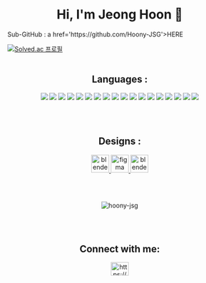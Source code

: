 <h1 align="center">Hi, I'm Jeong Hoon 🐻</h1>
Sub-GitHub : a href='https://github.com/Hoony-JSG'>HERE</a>

[![Solved.ac 프로필](http://mazassumnida.wtf/api/v2/generate_badge?boj=wjdgnsxhsl)](https://solved.ac/wjdgnsxhsl)
</br>
</br>

<h2 align="center">Languages :</h2>
<p align="center">
<a href="버튼을 눌렀을 때 이동할 링크" target="_blank"><img src="https://img.shields.io/badge/JavaScript-F7DF1E?style=for-the-badge&logo=javascript&logoColor=FFFFFF"/></a>
<a href="버튼을 눌렀을 때 이동할 링크" target="_blank"><img src="https://img.shields.io/badge/java-3776AB?style=for-the-badge&logo=java&logoColor=FFFFFF"/></a>
<a href="버튼을 눌렀을 때 이동할 링크" target="_blank"><img src="https://img.shields.io/badge/Three.js-000000?style=for-the-badge&logo=threedotjs&logoColor=FFFFFF"/></a>
<a href="버튼을 눌렀을 때 이동할 링크" target="_blank"><img src="https://img.shields.io/badge/CSS-1572B6?style=for-the-badge&logo=css3&logoColor=FFFFFF"/></a>
<a href="버튼을 눌렀을 때 이동할 링크" target="_blank"><img src="https://img.shields.io/badge/html5-E34F26?style=for-the-badge&logo=html5&logoColor=FFFFFF"/></a>
<a href="버튼을 눌렀을 때 이동할 링크" target="_blank"><img src="https://img.shields.io/badge/next.js-000000?style=for-the-badge&logo=nextdotjs&logoColor=FFFFFF"/></a>
<a href="버튼을 눌렀을 때 이동할 링크" target="_blank"><img src="https://img.shields.io/badge/node.js-339933?style=for-the-badge&logo=nodedotjs&logoColor=FFFFFF"/></a>
<a href="버튼을 눌렀을 때 이동할 링크" target="_blank"><img src="https://img.shields.io/badge/python-3776AB?style=for-the-badge&logo=python&logoColor=FFFFFF"/></a>
<a href="버튼을 눌렀을 때 이동할 링크" target="_blank"><img src="https://img.shields.io/badge/react-61DAFB?style=for-the-badge&logo=react&logoColor=ffffff"/></a>
<a href="버튼을 눌렀을 때 이동할 링크" target="_blank"><img src="https://img.shields.io/badge/reactnative-61DAFB?style=for-the-badge&logo=react&logoColor=ffffff"/></a>
<a href="버튼을 눌렀을 때 이동할 링크" target="_blank"><img src="https://img.shields.io/badge/tailwindcss-06B6D4?style=for-the-badge&logo=tailwindcss&logoColor=FFFFFF"/></a>
<a href="버튼을 눌렀을 때 이동할 링크" target="_blank"><img src="https://img.shields.io/badge/redux-764ABC?style=for-the-badge&logo=redux&logoColor=FFFFFF"/></a>
<a href="버튼을 눌렀을 때 이동할 링크" target="_blank"><img src="https://img.shields.io/badge/spring-6DB33F?style=for-the-badge&logo=spring&logoColor=FFFFFF"/></a>
<a href="버튼을 눌렀을 때 이동할 링크" target="_blank"><img src="https://img.shields.io/badge/springboot-6DB33F?style=for-the-badge&logo=springboot&logoColor=FFFFFF"/></a>
<a href="버튼을 눌렀을 때 이동할 링크" target="_blank"><img src="https://img.shields.io/badge/mysql-4479A1?style=for-the-badge&logo=mysql&logoColor=FFFFFF"/></a>
<a href="버튼을 눌렀을 때 이동할 링크" target="_blank"><img src="https://img.shields.io/badge/vue.js-4FC08D?style=for-the-badge&logo=vuedotjs&logoColor=FFFFFF"/></a>
<a href="버튼을 눌렀을 때 이동할 링크" target="_blank"><img src="https://img.shields.io/badge/typescript-3178C6?style=for-the-badge&logo=typescript&logoColor=FFFFFF"/></a>
<a href="버튼을 눌렀을 때 이동할 링크" target="_blank"><img src="https://img.shields.io/badge/expo-000020?style=for-the-badge&logo=expo&logoColor=FFFFFF"/></a>

</p>
<br/>
<br/>
<h2 align="center">Designs :</h2>
<p align="center">
<a href="https://www.blender.org/" target="_blank" rel="noreferrer"> <img src="https://download.blender.org/branding/community/blender_community_badge_white.svg" alt="blender" width="40" height="40"/> </a>
<a href="https://www.figma.com/" target="_blank" rel="noreferrer"> <img src="https://www.vectorlogo.zone/logos/figma/figma-icon.svg" alt="figma" width="40" height="40"/> </a>
<a href="https://www.sketchup.org/" target="_blank" rel="noreferrer"> <img src="https://user-images.githubusercontent.com/107928377/231944672-82ae7de8-b58c-41b2-a1fd-0f77c1b6e0ee.png" alt="blender" width="40" height="40"/> </a>
</p>

<br/>
<br/>
<p align="center"><img align="center" src="https://github-readme-stats.vercel.app/api/top-langs?username=hoony-jsg&show_icons=true&locale=en&layout=compact" alt="hoony-jsg" /></p>
</br>
</br>
<h2 align="center">Connect with me:</h2>
<p align="center">
<a href="https://instagram.com/jeong_hoooon/" target="blank"><img align="center" src="https://raw.githubusercontent.com/rahuldkjain/github-profile-readme-generator/master/src/images/icons/Social/instagram.svg" alt="https://www.instagram.com/jeong_hoooon/" height="30" width="40" /></a>
</p>
